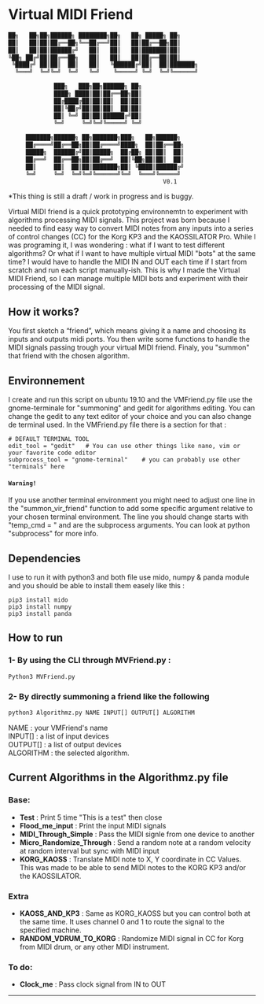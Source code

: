 # Virtual MIDI Friend
```bash
██╗   ██╗██╗██████╗ ████████╗██╗   ██╗ █████╗ ██╗  
██║   ██║██║██╔══██╗╚══██╔══╝██║   ██║██╔══██╗██║  
██║   ██║██║██████╔╝   ██║   ██║   ██║███████║██║   
╚██╗ ██╔╝██║██╔══██╗   ██║   ██║   ██║██╔══██║██║ 
 ╚████╔╝ ██║██║  ██║   ██║   ╚██████╔╝██║  ██║███████╗   
  ╚═══╝  ╚═╝╚═╝  ╚═╝   ╚═╝    ╚═════╝ ╚═╝  ╚═╝╚══════╝  

             ███╗   ███╗██╗██████╗ ██╗     
             ████╗ ████║██║██╔══██╗██║       
             ██╔████╔██║██║██║  ██║██║          
             ██║╚██╔╝██║██║██║  ██║██║            
             ██║ ╚═╝ ██║██║██████╔╝██║              
             ╚═╝     ╚═╝╚═╝╚═════╝ ╚═╝                
                                                   
     ███████╗██████╗ ██╗███████╗███╗   ██╗██████╗         
     ██╔════╝██╔══██╗██║██╔════╝████╗  ██║██╔══██╗          
     █████╗  ██████╔╝██║█████╗  ██╔██╗ ██║██║  ██║            
     ██╔══╝  ██╔══██╗██║██╔══╝  ██║╚██╗██║██║  ██║              
     ██║     ██║  ██║██║███████╗██║ ╚████║██████╔╝                
     ╚═╝     ╚═╝  ╚═╝╚═╝╚══════╝╚═╝  ╚═══╝╚═════╝                 
                                            V0.1
```
*This thing is still a draft / work in progress and is buggy.

Virtual MIDI friend is a quick prototyping environnemtn to experiment with algorithms processing MIDI signals. This project was born because I needed to find easy way to convert MIDI notes from any inputs into a series of control changes (CC) for the Korg KP3 and the KAOSSILATOR Pro. While I was programing it, I was wondering : what if I want to test different algorithms? Or what if I want to have multiple virtual MIDI "bots" at the same time? I would have to handle the MIDI IN and OUT each time if I start from scratch and run each script manually-ish. This is why I made the Virtual MIDI Friend, so I can manage multiple MIDI bots and experiment with their processing of the MIDI signal.

## How it works?
You first sketch a “friend”, which means giving it a name and choosing its inputs and outputs midi ports. You then write some functions to handle the MIDI signals passing trough your virtual MIDI friend. Finaly, you "summon" that friend with the chosen algorithm.

## Environnement
I create and run this script on ubuntu 19.10 and the VMFriend.py file use the gnome-terminale for "summoning" and gedit for algorithms editing. You can change the gedit to any text editor of your choice and you can also change de terminal used. In the VMFriend.py file there is a section for that :
```Python3
# DEFAULT TERMINAL TOOL
edit_tool = "gedit"   # You can use other things like nano, vim or your favorite code editor
subprocess_tool = "gnome-terminal"    # you can probably use other "terminals" here
```

#### `Warning!`
If you use another terminal environment you might need to adjust one line in the "summon_vir_friend" function to add some specific argument relative to your chosen terminal environment. The line you should change starts with "temp_cmd = " and are the subprocess arguments. You can look at python "subprocess" for more info.


## Dependencies
I use to run it with python3 and both file use mido, numpy & panda module and you should be able to install them easely like this :
```Python3
pip3 install mido
pip3 install numpy
pip3 install panda
```

## How to run
### 1- By using the CLI through MVFriend.py :
```
Python3 MVFriend.py
```
### 2- By directly summoning a friend like the following 
```bash
python3 Algorithmz.py NAME INPUT[] OUTPUT[] ALGORITHM
```
NAME : your VMFriend's name<br />
INPUT[] : a list of input devices<br />
OUTPUT[] : a list of output devices<br />
ALGORITHM : the selected algorithm.<br />

## Current Algorithms in the Algorithmz.py file
### Base:<br />
- <b>Test</b> : Print 5 time "This is a test" then close
- <b>Flood_me_input</b> : Print the input MIDI signals
- <b>MIDI_Through_Simple</b> : Pass the MIDI signle from one device to another
- <b>Micro_Randomize_Through</b> : Send a random note at a random velocity at random interval but sync with MIDI input
- <b>KORG_KAOSS</b> : Translate MIDI note to X, Y coordinate in CC Values. This was made to be able to send MIDI notes to the KORG KP3 and/or the KAOSSILATOR.

### Extra<br />
- <b>KAOSS_AND_KP3</b> : Same as KORG_KAOSS but you can control both at the same time. It uses channel 0 and 1 to route the signal to the specified machine.
- <b>RANDOM_VDRUM_TO_KORG</b> : Randomize MIDI signal in CC for Korg from MIDI drum, or any other MIDI instrument.

### To do:<br />
- <b>Clock_me</b> : Pass clock signal from IN to OUT

----------------------------------------------------
